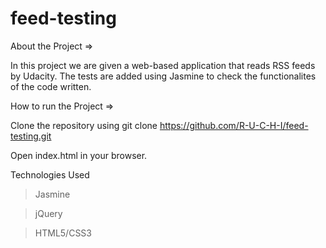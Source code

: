 # feed-testing

About the Project =>

In this project we are given a web-based application that reads RSS feeds by Udacity. The tests are added using Jasmine to check the functionalites of the code written.

How to run the Project =>

Clone the repository using git clone https://github.com/R-U-C-H-I/feed-testing.git

Open index.html in your browser.


Technologies Used

> Jasmine 

> jQuery

> HTML5/CSS3
